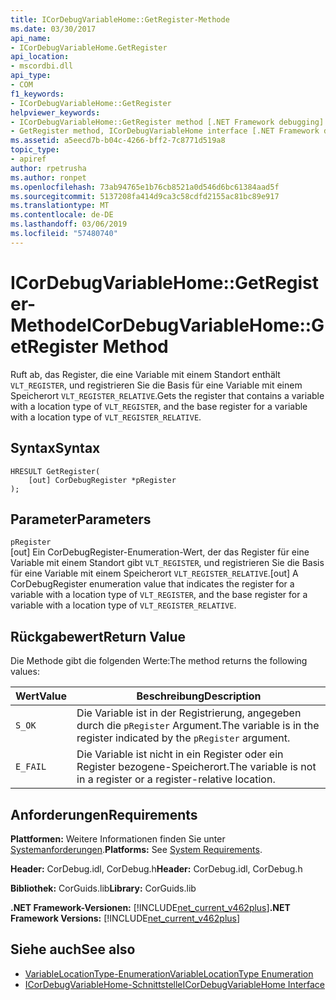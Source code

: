 ```yaml
---
title: ICorDebugVariableHome::GetRegister-Methode
ms.date: 03/30/2017
api_name:
- ICorDebugVariableHome.GetRegister
api_location:
- mscordbi.dll
api_type:
- COM
f1_keywords:
- ICorDebugVariableHome::GetRegister
helpviewer_keywords:
- ICorDebugVariableHome::GetRegister method [.NET Framework debugging]
- GetRegister method, ICorDebugVariableHome interface [.NET Framework debugging]
ms.assetid: a5eecd7b-b04c-4266-bff2-7c8771d519a8
topic_type:
- apiref
author: rpetrusha
ms.author: ronpet
ms.openlocfilehash: 73ab94765e1b76cb8521a0d546d6bc61384aad5f
ms.sourcegitcommit: 5137208fa414d9ca3c58cdfd2155ac81bc89e917
ms.translationtype: MT
ms.contentlocale: de-DE
ms.lasthandoff: 03/06/2019
ms.locfileid: "57480740"
---
```

# <a name="icordebugvariablehomegetregister-method"></a><span data-ttu-id="d4962-102">ICorDebugVariableHome::GetRegister-Methode</span><span class="sxs-lookup"><span data-stu-id="d4962-102">ICorDebugVariableHome::GetRegister Method</span></span>
<span data-ttu-id="d4962-103">Ruft ab, das Register, die eine Variable mit einem Standort enthält `VLT_REGISTER`, und registrieren Sie die Basis für eine Variable mit einem Speicherort `VLT_REGISTER_RELATIVE`.</span><span class="sxs-lookup"><span data-stu-id="d4962-103">Gets the register that contains a variable with a location type of `VLT_REGISTER`, and the base register for a variable with a location type of `VLT_REGISTER_RELATIVE`.</span></span>  
  
## <a name="syntax"></a><span data-ttu-id="d4962-104">Syntax</span><span class="sxs-lookup"><span data-stu-id="d4962-104">Syntax</span></span>  
  
```  
HRESULT GetRegister(  
    [out] CorDebugRegister *pRegister  
);  
```  
  
## <a name="parameters"></a><span data-ttu-id="d4962-105">Parameter</span><span class="sxs-lookup"><span data-stu-id="d4962-105">Parameters</span></span>  
 `pRegister`  
 <span data-ttu-id="d4962-106">[out] Ein CorDebugRegister-Enumeration-Wert, der das Register für eine Variable mit einem Standort gibt `VLT_REGISTER`, und registrieren Sie die Basis für eine Variable mit einem Speicherort `VLT_REGISTER_RELATIVE`.</span><span class="sxs-lookup"><span data-stu-id="d4962-106">[out] A CorDebugRegister enumeration value  that indicates the register for a variable with a location type of `VLT_REGISTER`, and the base register for a variable with a location type of `VLT_REGISTER_RELATIVE`.</span></span>  
  
## <a name="return-value"></a><span data-ttu-id="d4962-107">Rückgabewert</span><span class="sxs-lookup"><span data-stu-id="d4962-107">Return Value</span></span>  
 <span data-ttu-id="d4962-108">Die Methode gibt die folgenden Werte:</span><span class="sxs-lookup"><span data-stu-id="d4962-108">The method returns the following values:</span></span>  
  
|<span data-ttu-id="d4962-109">Wert</span><span class="sxs-lookup"><span data-stu-id="d4962-109">Value</span></span>|<span data-ttu-id="d4962-110">Beschreibung</span><span class="sxs-lookup"><span data-stu-id="d4962-110">Description</span></span>|  
|-----------|-----------------|  
|`S_OK`|<span data-ttu-id="d4962-111">Die Variable ist in der Registrierung, angegeben durch die `pRegister` Argument.</span><span class="sxs-lookup"><span data-stu-id="d4962-111">The variable is in the register indicated by the `pRegister` argument.</span></span>|  
|`E_FAIL`|<span data-ttu-id="d4962-112">Die Variable ist nicht in ein Register oder ein Register bezogene-Speicherort.</span><span class="sxs-lookup"><span data-stu-id="d4962-112">The variable is not in a register or a register-relative location.</span></span>|  
  
## <a name="requirements"></a><span data-ttu-id="d4962-113">Anforderungen</span><span class="sxs-lookup"><span data-stu-id="d4962-113">Requirements</span></span>  
 <span data-ttu-id="d4962-114">**Plattformen:** Weitere Informationen finden Sie unter [Systemanforderungen](../../../../docs/framework/get-started/system-requirements.md).</span><span class="sxs-lookup"><span data-stu-id="d4962-114">**Platforms:** See [System Requirements](../../../../docs/framework/get-started/system-requirements.md).</span></span>  
  
 <span data-ttu-id="d4962-115">**Header:** CorDebug.idl, CorDebug.h</span><span class="sxs-lookup"><span data-stu-id="d4962-115">**Header:** CorDebug.idl, CorDebug.h</span></span>  
  
 <span data-ttu-id="d4962-116">**Bibliothek:** CorGuids.lib</span><span class="sxs-lookup"><span data-stu-id="d4962-116">**Library:** CorGuids.lib</span></span>  
  
 <span data-ttu-id="d4962-117">**.NET Framework-Versionen:** [!INCLUDE[net_current_v462plus](../../../../includes/net-current-v462plus-md.md)]</span><span class="sxs-lookup"><span data-stu-id="d4962-117">**.NET Framework Versions:** [!INCLUDE[net_current_v462plus](../../../../includes/net-current-v462plus-md.md)]</span></span>  
  
## <a name="see-also"></a><span data-ttu-id="d4962-118">Siehe auch</span><span class="sxs-lookup"><span data-stu-id="d4962-118">See also</span></span>
- [<span data-ttu-id="d4962-119">VariableLocationType-Enumeration</span><span class="sxs-lookup"><span data-stu-id="d4962-119">VariableLocationType Enumeration</span></span>](../../../../docs/framework/unmanaged-api/debugging/variablelocationtype-enumeration.md)
- [<span data-ttu-id="d4962-120">ICorDebugVariableHome-Schnittstelle</span><span class="sxs-lookup"><span data-stu-id="d4962-120">ICorDebugVariableHome Interface</span></span>](../../../../docs/framework/unmanaged-api/debugging/icordebugvariablehome-interface.md)
